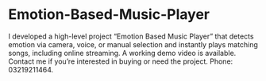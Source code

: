 # Emotion-Based-Music-Player
I developed a high-level project “Emotion Based Music Player” that detects emotion via camera, voice, or manual selection and instantly plays matching songs, including online streaming. A working demo video is available. Contact me if you’re interested in buying or need the project. Phone: 03219211464.
